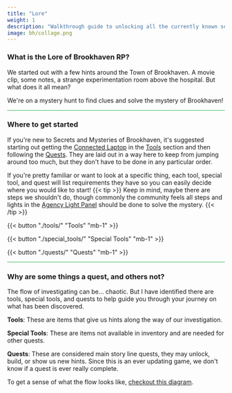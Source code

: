 ```yaml
---
title: "Lore"
weight: 1
description: "Walkthrough guide to unlocking all the currently known secrets and mysteries found in Brookhaven RP."
image: bh/collage.png
---
```




### What is the Lore of Brookhaven RP?

We started out with a few hints around the Town of Brookhaven. A movie clip, some notes, a strange experimentation room above the hospital. But what does it all mean?

We're on a mystery hunt to find clues and solve the mystery of Brookhaven!


<hr style="background-color: #28b44c" size=8>

### Where to get started

If  you're new to Secrets and Mysteries of Brookhaven, it's suggested starting out getting the [Connected Laptop](/lore/tools#connect-laptop) in the [Tools](/lore/tools) section and then following the [Quests](/lore/quests/). They are laid out in a way here to keep from jumping around too much, but they don't have to be done in any particular order.

If you're pretty familiar or want to look at a specific thing, each tool, special tool, and quest will list requirements they have so you can easily decide where you would like to start!
{{< tip >}}
Keep in mind, maybe there are steps we shouldn't do, though commonly the community feels all steps and lights in the [Agency Light Panel](../../casebook/light_panel/) should be done to solve the mystery.
{{< /tip >}}


{{< button "./tools/" "Tools" "mb-1" >}}

{{< button "./special_tools/" "Special Tools" "mb-1" >}}

{{< button "./quests/" "Quests" "mb-1" >}}


<hr style="background-color: #28b44c" size=8>

### Why are some things a quest, and others not?

The flow of investigating can be... chaotic. But I have identified there are tools, special tools, and quests to help guide you through your journey on what has been discovered.



**Tools**: These are items that give us hints along the way of our investigation.

**Special Tools**: These are items not available in inventory and are needed for other quests.

**Quests**: These are considered main story line quests, they may unlock, build, or show us new hints. Since this is an ever updating game, we don't know if a quest is ever really complete. 



To get a sense of what the flow looks like, [checkout this diagram](../mermaid/steps_flow/).






